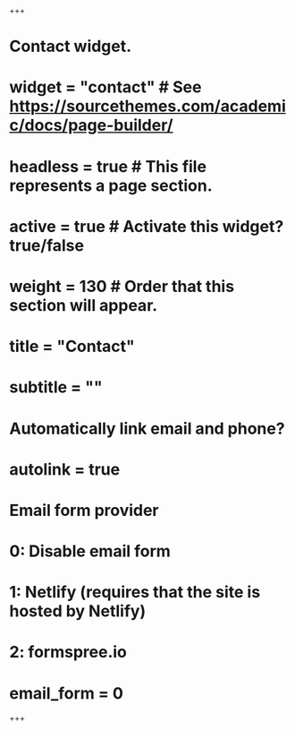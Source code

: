 +++
# Contact widget.
# widget = "contact"  # See https://sourcethemes.com/academic/docs/page-builder/
# headless = true  # This file represents a page section.
# active = true  # Activate this widget? true/false
# weight = 130  # Order that this section will appear.

# title = "Contact"
# subtitle = ""

# Automatically link email and phone?
# autolink = true

# Email form provider
#   0: Disable email form
#   1: Netlify (requires that the site is hosted by Netlify)
#   2: formspree.io
# email_form = 0
+++

